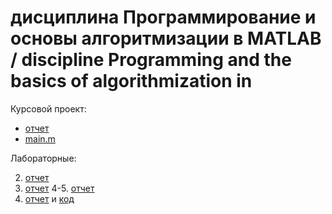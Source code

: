 # дисциплина Программирование и основы алгоритмизации в MATLAB /  discipline Programming and the basics of algorithmization in

Курсовой проект:

- [отчет](courseproject/report.pdf)
- [main.m](courseproject/main.m)

Лабораторные:

2. [отчет](lab2.pdf)
3. [отчет](lab3.pdf)
4-5. [отчет](lab4&5.pdf)
6.	[отчет](lab7.pdf) и [код](LAB7.txt)